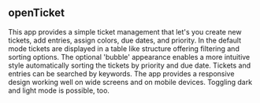 ## openTicket

This app provides a simple ticket management that let's you create new tickets, add entries, assign colors, due dates, and priority. In the default mode tickets are displayed in a table like structure offering filtering and sorting options. The optional 'bubble' appearance enables a more intuitive style automatically sorting the tickets by priority and due date.
Tickets and entries can be searched by keywords.
The app provides a responsive design working well on wide screens and on mobile devices. Toggling dark and light mode is possible, too.
